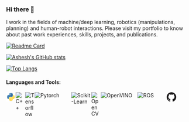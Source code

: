 ### Hi there 👋

I work in the fields of machine/deep learning, robotics (manipulations, planning) and human-robot interactions. Please visit my portfolio to know about past work experiences, skills, projects, and publications.

[![Readme Card](https://github-readme-stats.vercel.app/api/pin/?username=avasalya&hide=stars&theme=onedark&repo=avasalya.github.io)](https://avasalya.github.io)

[![Ashesh's GitHub stats](https://github-readme-stats.vercel.app/api?username=avasalya&include_all_commits=false&theme=onedark&count_private=true&show_icons=true)](https://github.com/avasalya/github-readme-stats)

[![Top Langs](https://github-readme-stats.vercel.app/api/top-langs/?username=avasalya&theme=onedark&include_all_commits=true&count_private=true&show_icons=true)](https://github.com/avasalya/github-readme-stats)


#### Languages and Tools:

[<img align="left" alt="Python" width="26px" src="https://raw.githubusercontent.com/devicons/devicon/master/icons/python/python-original.svg" />]()
[<img align="left" alt="C++" width="26px" src="https://raw.githubusercontent.com/isocpp/logos/master/cpp_logo.svg" />]()
[<img align="left" alt="Tensorflow" width="26px" src="https://raw.githubusercontent.com/valohai/ml-logos/master/tensorflow-tf.svg" />]()
<!--[<img align="left" alt="Keras" width="26px" src="https://raw.githubusercontent.com/valohai/ml-logos/master/keras.svg" />]()-->
[<img align="left" alt="Pytorch" width="100px" src="https://raw.githubusercontent.com/valohai/ml-logos/master/pytorch.svg" />]()
[<img align="left" alt="Scikit-Learn" width="55px" src="https://seeklogo.com/images/S/scikit-learn-logo-8766D07E2E-seeklogo.com.png" />]()
<!--[<img align="left" alt="Caffe" width="55px" src="https://raw.githubusercontent.com/valohai/ml-logos/master/caffe.svg" />]()-->
[<img align="left" alt="OpenCV" width="26px" src="https://github.com/opencv/opencv/blob/master/doc/opencv-logo2.png?raw=true" />]()
[<img align="left" alt="OpenVINO" width="100px" src="https://moveit.ros.org/assets/logo/moveit_logo-black.svg" />]()
[<img align="left" alt="ROS" width="80px" src="https://upload.wikimedia.org/wikipedia/commons/thumb/b/bb/Ros_logo.svg/1280px-Ros_logo.svg.png" />]()
[<img align="left" alt="GitHub" width="26px" src="https://raw.githubusercontent.com/github/explore/78df643247d429f6cc873026c0622819ad797942/topics/github/github.png" />]()

<br />



<!--
**avasalya/avasalya** is a ✨ _special_ ✨ repository because its `README.md` (this file) appears on your GitHub profile.

Here are some ideas to get you started:

- 🔭 I’m currently working on ...
- 🌱 I’m currently learning ...
- 👯 I’m looking to collaborate on ...
- 🤔 I’m looking for help with ...
- 💬 Ask me about ...
- 📫 How to reach me: ...
- 😄 Pronouns: ...
- ⚡ Fun fact: ...
-->


